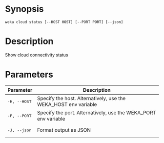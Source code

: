 # Synopsis

```weka cloud status [--HOST HOST] [--PORT PORT] [--json]```

# Description

Show cloud connectivity status

# Parameters

| Parameter | Description |
| --------- | ----------- |
| <pre>-H, --HOST</pre> | Specify the host. Alternatively, use the WEKA_HOST env variable |
| <pre>-P, --PORT</pre> | Specify the port. Alternatively, use the WEKA_PORT env variable |
| <pre>-J, --json</pre> | Format output as JSON |
